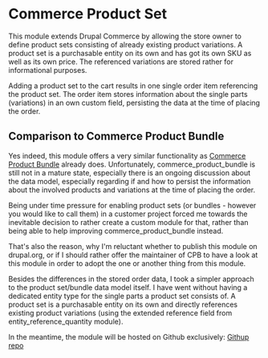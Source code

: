 Commerce Product Set
====================

This module extends Drupal Commerce by allowing the store owner to define
product sets consisting of already existing product variations. A product set is
a purchasable entity on its own and has got its own SKU as well as its own
price. The referenced variations are stored rather for informational purposes.

Adding a product set to the cart results in one single order item referencing
the product set. The order item stores information about the single parts
(variations) in an own custom field, persisting the data at the time of placing
the order. 

## Comparison to Commerce Product Bundle

Yes indeed, this module offers a very similar functionality as
[Commerce Product Bundle](https://www.drupal.org/project/commerce_product_bundle)
already does. Unfortunately, commerce_product_bundle is still not in a mature
state, especially there is an ongoing discussion about the data model,
especially regarding if and how to persist the information about the involved
products and variations at the time of placing the order.

Being under time pressure for enabling product sets (or bundles - however you
would like to call them) in a customer project forced me towards the inevitable
decision to rather create a custom module for that, rather than being able to
help improving commerce_product_bundle instead.

That's also the reason, why I'm reluctant whether to publish this module on
drupal.org, or if I should rather offer the maintainer of CPB to have a look at
this module in order to adopt the one or another thing from this module.

Besides the differences in the stored order data, I took a simpler approach to
the product set/bundle data model itself. I have went without having a dedicated
entity type for the single parts a product set consists of. A product set is a
purchasable entity on its own and directly references existing product
variations (using the extended reference field from entity_reference_quantity
module).

In the meantime, the module will be hosted on Github exclusively:
[Githup repo](https://github.com/agoradesign/commerce_product_set)
